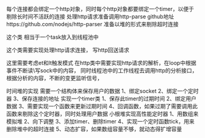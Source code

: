 每个连接都会绑定一个http对象，同时每个http对象都要绑定一个timer，以便于剔除长时间不活跃的连接
处理http请求准备调用http-parse      github地址https://github.com/nodejs/http-parser
准备以堆的形式来剔除超时连接


这个类 相当于一个task放入到线程池中


这个类需要实现处理http请求连接，
写http回送请求

这里需要考虑et和lt触发模式
在http类中需要实现http请求的解析，在loop中根据事件不断读\写sock中的内容，
同时线程池中的工作线程去调用http的分析接口，根据分析的内容，不断的变更监听信号，



时间堆的实现
需要一个结构体来保存用户的数据
    1、绑定socket
    2、绑定一个定时器
    3、保存连接的地址
实现一个timer类
    1、保存此timer的过期时间
    2、绑定用户数据
    3、需要实现一个函数来更新过期时间
    4、回调函数，如果过期了需要调用此函数来剔除这个定时器，同时处理用户数据
小根堆实现高性能定时器
    1、用数组来模拟堆
    2、向下调整
    3、添加timer、删除timer
    4、实现一个定时函数tick，用来删除堆中的超时连接
    5、动态扩容，如果数组容量不够，就动态得扩增容量

